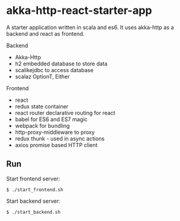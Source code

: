 # akka-http-react-starter-app #
A starter application written in scala and es6.
It uses akka-http as a backend and react as frontend.


Backend

- Akka-Http
- h2 embedded database to store data
- scalikejdbc to access database
- scalaz OptionT, Either


Frontend

- react
- redux state container
- react router declarative routing for react
- babel for ES6 and ES7 magic
- webpack for bundling
- http-proxy-middleware to proxy 
- redux thunk - used in async actions
- axios promise based HTTP client

## Run

Start frontend server:

```
$ ./start_frontend.sh
```

Start backend server:

```
$ ./start_backend.sh
```